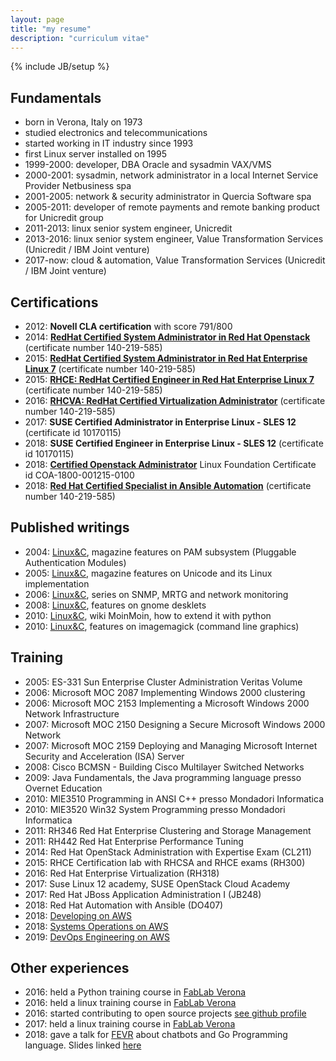```yaml
---
layout: page
title: "my resume"
description: "curriculum vitae"
---
```

{% include JB/setup %}

## Fundamentals

- born in Verona, Italy on 1973
- studied electronics and telecommunications
- started working in IT industry since 1993
- first Linux server installed on 1995
- 1999-2000: developer, DBA Oracle and sysadmin VAX/VMS
- 2000-2001: sysadmin, network administrator in a local Internet Service Provider Netbusiness spa
- 2001-2005: network & security administrator in Quercia Software spa
- 2005-2011: developer of remote payments and remote banking product for
  Unicredit group
- 2011-2013: linux senior system engineer, Unicredit
- 2013-2016: linux senior system engineer, Value Transformation Services (Unicredit / IBM Joint venture)
- 2017-now: cloud & automation, Value Transformation Services (Unicredit / IBM Joint venture)

## Certifications

- 2012: **Novell CLA certification** with score 791/800
- 2014: [**RedHat Certified System Administrator in Red Hat Openstack**](https://www.redhat.com/rhtapps/certification/verify/?certId=140-219-585&isSearch=False&verify=Verify) (certificate number 140-219-585)
- 2015: [**RedHat Certified System Administrator in Red Hat Enterprise Linux 7**](https://www.redhat.com/rhtapps/certification/verify/?certId=140-219-585&isSearch=False&verify=Verify) (certificate number 140-219-585)
- 2015: [**RHCE: RedHat Certified Engineer in Red Hat Enterprise Linux 7**](https://www.redhat.com/rhtapps/certification/verify/?certId=140-219-585&isSearch=False&verify=Verify) (certificate number 140-219-585)
- 2016: [**RHCVA: RedHat Certified Virtualization Administrator**](https://www.redhat.com/rhtapps/certification/verify/?certId=140-219-585&isSearch=False&verify=Verify) (certificate number 140-219-585)
- 2017: **SUSE Certified Administrator in Enterprise Linux - SLES 12** (certificate id 10170115)
- 2018: **SUSE Certified Engineer in Enterprise Linux - SLES 12** (certificate id 10170115)
- 2018: [**Certified Openstack Administrator**](https://training.linuxfoundation.org/certification/verify-certifications) Linux Foundation Certificate id COA-1800-001215-0100
- 2018: [**Red Hat Certified Specialist in Ansible Automation**](https://www.redhat.com/rhtapps/certification/verify/?certId=140-219-585&isSearch=False&verify=Verify) (certificate number 140-219-585)


## Published writings

- 2004: [Linux&C](http://www.oltrelinux.com), magazine features on PAM subsystem (Pluggable Authentication Modules)
- 2005: [Linux&C](http://www.oltrelinux.com), magazine features on Unicode and its Linux
  implementation
- 2006: [Linux&C](http://www.oltrelinux.com), series on SNMP, MRTG and network monitoring
- 2008: [Linux&C](http://www.oltrelinux.com), features on gnome desklets
- 2010: [Linux&C](http://www.oltrelinux.com), wiki MoinMoin, how to extend it with python
- 2010: [Linux&C](http://www.oltrelinux.com), features on imagemagick (command line graphics)

## Training

- 2005: ES-331 Sun Enterprise Cluster Administration Veritas Volume
- 2006: Microsoft MOC 2087 Implementing Windows 2000 clustering
- 2006: Microsoft MOC 2153 Implementing a Microsoft Windows 2000 Network Infrastructure
- 2007: Microsoft MOC 2150 Designing a Secure Microsoft Windows 2000 Network
- 2007: Microsoft MOC 2159 Deploying and Managing Microsoft Internet Security and Acceleration (ISA) Server
- 2008: Cisco BCMSN - Building Cisco Multilayer Switched Networks
- 2009: Java Fundamentals, the Java programming language presso Overnet Education
- 2010: MIE3510 Programming in ANSI C++  presso Mondadori Informatica
- 2010: MIE3520 Win32 System Programming presso Mondadori Informatica
- 2011: RH346 Red Hat Enterprise Clustering and Storage Management
- 2011: RH442 Red Hat Enterprise Performance Tuning 
- 2014: Red Hat OpenStack Administration with Expertise Exam (CL211)
- 2015: RHCE Certification lab with RHCSA and RHCE exams (RH300)
- 2016: Red Hat Enterprise Virtualization (RH318)
- 2017: Suse Linux 12 academy, SUSE OpenStack Cloud Academy
- 2017: Red Hat JBoss Application Administration I (JB248)
- 2018: Red Hat Automation with Ansible (DO407)
- 2018: [Developing on AWS](https://aws.amazon.com/training/course-descriptions/developing/)
- 2018: [Systems Operations on AWS](https://aws.amazon.com/training/course-descriptions/sysops)
- 2019: [DevOps Engineering on AWS](https://aws.amazon.com/it/training/course-descriptions/devops-engineering/)

## Other experiences

- 2016: held a Python training course in [FabLab Verona](http://www.veronafablab.it/)
- 2016: held a linux training course in [FabLab Verona](http://www.veronafablab.it/)
- 2016: started contributing to open source projects [see github profile](https://github.com/ilmanzo)
- 2017: held a linux training course in [FabLab Verona](http://www.veronafablab.it/)
- 2018: gave a talk for [FEVR](http://www.fevr.it/eventi/2018/10/challenge-of-the-go-bots/) about chatbots and Go Programming language. Slides linked [here](http://go-talks.appspot.com/github.com/ilmanzo/ChallengeOfTheGoBots/present.slide)

